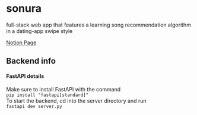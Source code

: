 # sonura
full-stack web app that features a learning song recommendation algorithm in a dating-app swipe style

[Notion Page](https://www.notion.so/Sonura-Songs-Recs-w-Spotify-1e451e8a253e80f9a50dff40e7e73795)


## Backend info

#### FastAPI details
Make sure to install FastAPI with the command <br>
```pip install "fastapi[standard]"``` <br>
To start the backend, cd into the server directory and run <br>
```fastapi dev server.py```